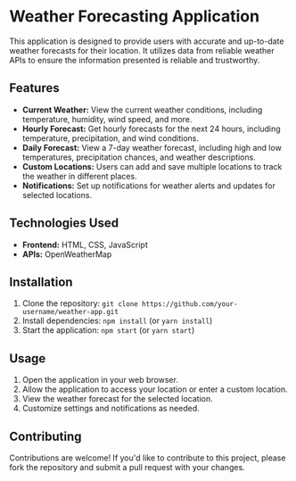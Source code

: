 # Weather Forecasting Application

This application is designed to provide users with accurate and up-to-date weather forecasts for their location. It utilizes data from reliable weather APIs to ensure the information presented is reliable and trustworthy.

## Features

- **Current Weather:** View the current weather conditions, including temperature, humidity, wind speed, and more.
- **Hourly Forecast:** Get hourly forecasts for the next 24 hours, including temperature, precipitation, and wind conditions.
- **Daily Forecast:** View a 7-day weather forecast, including high and low temperatures, precipitation chances, and weather descriptions.
- **Custom Locations:** Users can add and save multiple locations to track the weather in different places.
- **Notifications:** Set up notifications for weather alerts and updates for selected locations.

## Technologies Used

- **Frontend:** HTML, CSS, JavaScript
- **APIs:** OpenWeatherMap

## Installation

1. Clone the repository: `git clone https://github.com/your-username/weather-app.git`
2. Install dependencies: `npm install` (or `yarn install`)
3. Start the application: `npm start` (or `yarn start`)

## Usage

1. Open the application in your web browser.
2. Allow the application to access your location or enter a custom location.
3. View the weather forecast for the selected location.
4. Customize settings and notifications as needed.

## Contributing

Contributions are welcome! If you'd like to contribute to this project, please fork the repository and submit a pull request with your changes.

